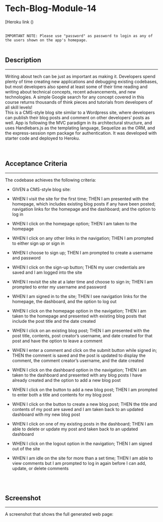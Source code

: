 # Tech-Blog-Module-14
[Heroku link ()<br>
<br>

``IMPORTANT NOTE: Please use "password" as password to login as any of the users shown on the app's homepage.``
<br>
<br>
## Description

***
Writing about tech can be just as important as making it. Developers spend plenty of time creating new applications and debugging existing codebases, but most developers also spend at least some of their time reading and writing about technical concepts, recent advancements, and new technologies. A simple Google search for any concept covered in this course returns thousands of think pieces and tutorials from developers of all skill levels! <br>
This is a CMS-style blog site similar to a Wordpress site, where developers can publish their blog posts and comment on other developers’ posts as well. App is following the MVC paradigm in its architectural structure, and uses Handlebars.js as the templating language, Sequelize as the ORM, and the express-session npm package for authentication. It was developed with starter code and deployed to Heroku.  
<br>
<br>

## Acceptance Criteria

***

The codebase achieves the following criteria:<br>

* GIVEN a CMS-style blog site:<br>

* WHEN I visit the site for the first time; THEN I am presented with the homepage, which includes existing blog posts if any have been posted; navigation links for the homepage and the dashboard; and the option to log in<br>

* WHEN I click on the homepage option; THEN I am taken to the homepage<br>

* WHEN I click on any other links in the navigation; THEN I am prompted to either sign up or sign in<br>

* WHEN I choose to sign up; THEN I am prompted to create a username and password<br>

* WHEN I click on the sign-up button; THEN my user credentials are saved and I am logged into the site<br>

* WHEN I revisit the site at a later time and choose to sign in; THEN I am prompted to enter my username and password<br>

* WHEN I am signed in to the site; THEN I see navigation links for the homepage, the dashboard, and the option to log out<br>

* WHEN I click on the homepage option in the navigation; THEN I am taken to the homepage and presented with existing blog posts that include the post title and the date created<br>

* WHEN I click on an existing blog post; THEN I am presented with the post title, contents, post creator’s username, and date created for that post and have the option to leave a comment<br>

* WHEN I enter a comment and click on the submit button while signed in; THEN the comment is saved and the post is updated to display the comment, the comment creator’s username, and the date created<br>

* WHEN I click on the dashboard option in the navigation; THEN I am taken to the dashboard and presented with any blog posts I have already created and the option to add a new blog post<br>

* WHEN I click on the button to add a new blog post; THEN I am prompted to enter both a title and contents for my blog post<br>

* WHEN I click on the button to create a new blog post; THEN the title and contents of my post are saved and I am taken back to an updated dashboard with my new blog post<br>

* WHEN I click on one of my existing posts in the dashboard; THEN I am able to delete or update my post and taken back to an updated dashboard<br>

* WHEN I click on the logout option in the navigation; THEN I am signed out of the site<br>

* WHEN I am idle on the site for more than a set time; THEN I am able to view comments but I am prompted to log in again before I can add, update, or delete comments<br>

<br>
<br>

## Screenshot

***

A screenshot that shows the full generated web page:<br>
<br>

<br>